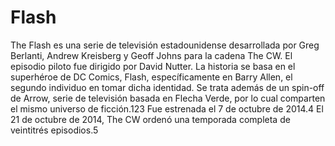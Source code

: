 # Flash

The Flash es una serie de televisión estadounidense desarrollada por Greg Berlanti, Andrew Kreisberg y Geoff Johns para la cadena The CW. El episodio piloto fue dirigido por David Nutter. La historia se basa en el superhéroe de DC Comics, Flash, específicamente en Barry Allen, el segundo individuo en tomar dicha identidad. Se trata además de un spin-off de Arrow, serie de televisión basada en Flecha Verde, por lo cual comparten el mismo universo de ficción.1​2​3​ Fue estrenada el 7 de octubre de 2014.4​ El 21 de octubre de 2014, The CW ordenó una temporada completa de veintitrés episodios.5​
